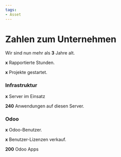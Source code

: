 ```yaml
---
tags:
- Asset
---
```


# Zahlen zum Unternehmen

Wir sind nun mehr als **3** Jahre alt.

**x** Rapportierte Stunden.

**x** Projekte gestartet.

### Infrastruktur

**x** Server im Einsatz

**240** Anwendungen auf diesen Server.

### Odoo

**x** Odoo-Benutzer.

**x** Benutzer-Lizenzen verkauf.

**200** Odoo Apps 